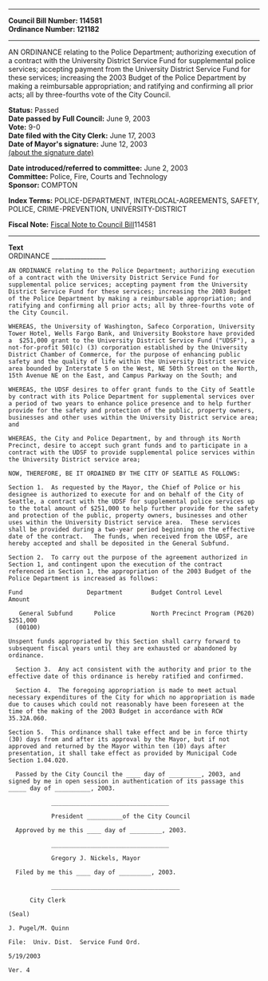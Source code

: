 * * * * *  
  
**Council Bill Number: [](#h0)[](#h2)114581**   
**Ordinance Number: 121182**  
  
* * * * *  
  
AN ORDINANCE relating to the Police Department; authorizing execution of a contract with the University District Service Fund for supplemental police services; accepting payment from the University District Service Fund for these services; increasing the 2003 Budget of the Police Department by making a reimbursable appropriation; and ratifying and confirming all prior acts; all by three-fourths vote of the City Council.  
  
**Status:** Passed   
**Date passed by Full Council:** June 9, 2003   
**Vote:** 9-0   
**Date filed with the City Clerk:** June 17, 2003   
**Date of Mayor's signature:** June 12, 2003   
[(about the signature date)](/~public/approvaldate.htm)   
  
  
**Date introduced/referred to committee:** June 2, 2003   
**Committee:** Police, Fire, Courts and Technology   
**Sponsor:** COMPTON   
  
**Index Terms:** POLICE-DEPARTMENT, INTERLOCAL-AGREEMENTS, SAFETY, POLICE, CRIME-PREVENTION, UNIVERSITY-DISTRICT  
  
**Fiscal Note:** [Fiscal Note to Council Bill](http://clerk.seattle.gov/~public/fnote/114581.htm)[](#h1)[](#h3)114581  
  
* * * * *  
  
**Text**  
    ORDINANCE _________________  
  
    AN ORDINANCE relating to the Police Department; authorizing execution  
    of a contract with the University District Service Fund for  
    supplemental police services; accepting payment from the University  
    District Service Fund for these services; increasing the 2003 Budget  
    of the Police Department by making a reimbursable appropriation; and  
    ratifying and confirming all prior acts; all by three-fourths vote of  
    the City Council.  
  
    WHEREAS, the University of Washington, Safeco Corporation, University  
    Tower Hotel, Wells Fargo Bank, and University Bookstore have provided  
    a  $251,000 grant to the University District Service Fund ("UDSF"), a  
    not-for-profit 501(c) (3) corporation established by the University  
    District Chamber of Commerce, for the purpose of enhancing public  
    safety and the quality of life within the University District service  
    area bounded by Interstate 5 on the West, NE 50th Street on the North,  
    15th Avenue NE on the East, and Campus Parkway on the South; and  
  
    WHEREAS, the UDSF desires to offer grant funds to the City of Seattle  
    by contract with its Police Department for supplemental services over  
    a period of two years to enhance police presence and to help further  
    provide for the safety and protection of the public, property owners,  
    businesses and other uses within the University District service area;  
    and  
  
    WHEREAS, the City and Police Department, by and through its North  
    Precinct, desire to accept such grant funds and to participate in a  
    contract with the UDSF to provide supplemental police services within  
    the University District service area;  
  
    NOW, THEREFORE, BE IT ORDAINED BY THE CITY OF SEATTLE AS FOLLOWS:  
  
    Section 1.  As requested by the Mayor, the Chief of Police or his  
    designee is authorized to execute for and on behalf of the City of  
    Seattle, a contract with the UDSF for supplemental police services up  
    to the total amount of $251,000 to help further provide for the safety  
    and protection of the public, property owners, businesses and other  
    uses within the University District service area.  These services  
    shall be provided during a two-year period beginning on the effective  
    date of the contract.   The funds, when received from the UDSF, are  
    hereby accepted and shall be deposited in the General Subfund.  
  
    Section 2.  To carry out the purpose of the agreement authorized in  
    Section 1, and contingent upon the execution of the contract  
    referenced in Section 1, the appropriation of the 2003 Budget of the  
    Police Department is increased as follows:  
  
    Fund                  Department        Budget Control Level          Amount  
  
       General Subfund      Police          North Precinct Program (P620)    $251,000  
      (00100)  
  
    Unspent funds appropriated by this Section shall carry forward to  
    subsequent fiscal years until they are exhausted or abandoned by  
    ordinance.  
  
      Section 3.  Any act consistent with the authority and prior to the  
    effective date of this ordinance is hereby ratified and confirmed.  
  
      Section 4.  The foregoing appropriation is made to meet actual  
    necessary expenditures of the City for which no appropriation is made  
    due to causes which could not reasonably have been foreseen at the  
    time of the making of the 2003 Budget in accordance with RCW  
    35.32A.060.  
  
    Section 5.  This ordinance shall take effect and be in force thirty  
    (30) days from and after its approval by the Mayor, but if not  
    approved and returned by the Mayor within ten (10) days after  
    presentation, it shall take effect as provided by Municipal Code  
    Section 1.04.020.  
  
      Passed by the City Council the ____ day of _________, 2003, and  
    signed by me in open session in authentication of its passage this  
    _____ day of __________, 2003.  
  
                _________________________________  
  
                President __________of the City Council  
  
      Approved by me this ____ day of _________, 2003.  
  
                _________________________________  
  
                Gregory J. Nickels, Mayor  
  
      Filed by me this ____ day of _________, 2003.  
  
                ____________________________________  
  
          City Clerk  
  
    (Seal)  
  
    J. Pugel/M. Quinn  
  
    File:  Univ. Dist.  Service Fund Ord.  
  
    5/19/2003  
  
    Ver. 4  
